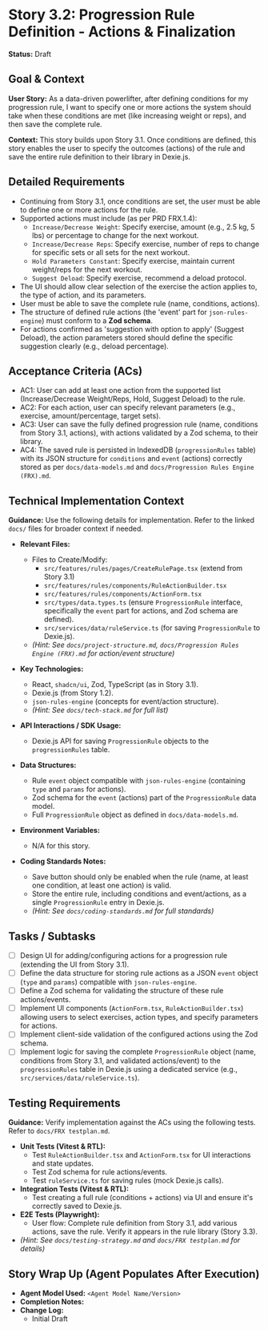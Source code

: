 # Story 3.2: Progression Rule Definition - Actions & Finalization

**Status:** Draft

## Goal & Context

**User Story:** As a data-driven powerlifter, after defining conditions for my progression rule, I want to specify one or more actions the system should take when these conditions are met (like increasing weight or reps), and then save the complete rule.

**Context:** This story builds upon Story 3.1. Once conditions are defined, this story enables the user to specify the outcomes (actions) of the rule and save the entire rule definition to their library in Dexie.js.

## Detailed Requirements

* Continuing from Story 3.1, once conditions are set, the user must be able to define one or more actions for the rule.
* Supported actions must include (as per PRD FRX.1.4):
  * `Increase/Decrease Weight`: Specify exercise, amount (e.g., 2.5 kg, 5 lbs) or percentage to change for the next workout.
  * `Increase/Decrease Reps`: Specify exercise, number of reps to change for specific sets or all sets for the next workout.
  * `Hold Parameters Constant`: Specify exercise, maintain current weight/reps for the next workout.
  * `Suggest Deload`: Specify exercise, recommend a deload protocol.
* The UI should allow clear selection of the exercise the action applies to, the type of action, and its parameters.
* User must be able to save the complete rule (name, conditions, actions).
* The structure of defined rule actions (the 'event' part for `json-rules-engine`) must conform to a **Zod schema**.
* For actions confirmed as 'suggestion with option to apply' (Suggest Deload), the action parameters stored should define the specific suggestion clearly (e.g., deload percentage).

## Acceptance Criteria (ACs)

* AC1: User can add at least one action from the supported list (Increase/Decrease Weight/Reps, Hold, Suggest Deload) to the rule.
* AC2: For each action, user can specify relevant parameters (e.g., exercise, amount/percentage, target sets).
* AC3: User can save the fully defined progression rule (name, conditions from Story 3.1, actions), with actions validated by a Zod schema, to their library.
* AC4: The saved rule is persisted in IndexedDB (`progressionRules` table) with its JSON structure for `conditions` and `event` (actions) correctly stored as per `docs/data-models.md` and `docs/Progression Rules Engine (FRX).md`.

## Technical Implementation Context

**Guidance:** Use the following details for implementation. Refer to the linked `docs/` files for broader context if needed.

* **Relevant Files:**
  * Files to Create/Modify:
    * `src/features/rules/pages/CreateRulePage.tsx` (extend from Story 3.1)
    * `src/features/rules/components/RuleActionBuilder.tsx`
    * `src/features/rules/components/ActionForm.tsx`
    * `src/types/data.types.ts` (ensure `ProgressionRule` interface, specifically the `event` part for actions, and Zod schema are defined).
    * `src/services/data/ruleService.ts` (for saving `ProgressionRule` to Dexie.js).
  * _(Hint: See `docs/project-structure.md`, `docs/Progression Rules Engine (FRX).md` for action/event structure)_

* **Key Technologies:**
  * React, `shadcn/ui`, Zod, TypeScript (as in Story 3.1).
  * Dexie.js (from Story 1.2).
  * `json-rules-engine` (concepts for event/action structure).
  * _(Hint: See `docs/tech-stack.md` for full list)_

* **API Interactions / SDK Usage:**
  * Dexie.js API for saving `ProgressionRule` objects to the `progressionRules` table.

* **Data Structures:**
  * Rule `event` object compatible with `json-rules-engine` (containing `type` and `params` for actions).
  * Zod schema for the `event` (actions) part of the `ProgressionRule` data model.
  * Full `ProgressionRule` object as defined in `docs/data-models.md`.

* **Environment Variables:**
  * N/A for this story.

* **Coding Standards Notes:**
  * Save button should only be enabled when the rule (name, at least one condition, at least one action) is valid.
  * Store the entire rule, including conditions and event/actions, as a single `ProgressionRule` entry in Dexie.js.
  * _(Hint: See `docs/coding-standards.md` for full standards)_

## Tasks / Subtasks

* [ ] Design UI for adding/configuring actions for a progression rule (extending the UI from Story 3.1).
* [ ] Define the data structure for storing rule actions as a JSON `event` object (`type` and `params`) compatible with `json-rules-engine`.
* [ ] Define a Zod schema for validating the structure of these rule actions/events.
* [ ] Implement UI components (`ActionForm.tsx`, `RuleActionBuilder.tsx`) allowing users to select exercises, action types, and specify parameters for actions.
* [ ] Implement client-side validation of the configured actions using the Zod schema.
* [ ] Implement logic for saving the complete `ProgressionRule` object (name, conditions from Story 3.1, and validated actions/event) to the `progressionRules` table in Dexie.js using a dedicated service (e.g., `src/services/data/ruleService.ts`).

## Testing Requirements

**Guidance:** Verify implementation against the ACs using the following tests. Refer to `docs/FRX testplan.md`.

* **Unit Tests (Vitest & RTL):**
  * Test `RuleActionBuilder.tsx` and `ActionForm.tsx` for UI interactions and state updates.
  * Test Zod schema for rule actions/events.
  * Test `ruleService.ts` for saving rules (mock Dexie.js calls).
* **Integration Tests (Vitest & RTL):**
  * Test creating a full rule (conditions + actions) via UI and ensure it's correctly saved to Dexie.js.
* **E2E Tests (Playwright):**
  * User flow: Complete rule definition from Story 3.1, add various actions, save the rule. Verify it appears in the rule library (Story 3.3).
* _(Hint: See `docs/testing-strategy.md` and `docs/FRX testplan.md` for details)_

## Story Wrap Up (Agent Populates After Execution)

* **Agent Model Used:** `<Agent Model Name/Version>`
* **Completion Notes:**
* **Change Log:**
  * Initial Draft
